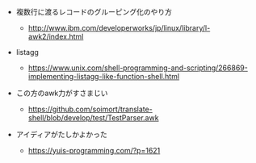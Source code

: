 - 複数行に渡るレコードのグルーピング化のやり方
  - http://www.ibm.com/developerworks/jp/linux/library/l-awk2/index.html

- listagg
  - https://www.unix.com/shell-programming-and-scripting/266869-implementing-listagg-like-function-shell.html

- この方のawk力がすさまじい
  - https://github.com/soimort/translate-shell/blob/develop/test/TestParser.awk

- アイディアがたしかよかった
  - https://yuis-programming.com/?p=1621
